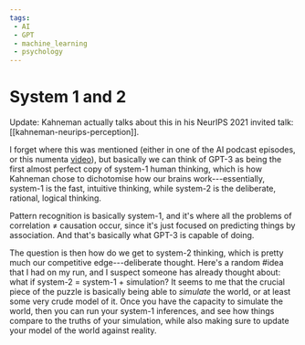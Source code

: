 ```yaml
---
tags:
 - AI
 - GPT
 - machine_learning
 - psychology
---
```


# System 1 and 2

Update: Kahneman actually talks about this in his NeurIPS 2021 invited talk: [[kahneman-neurips-perception]].

I forget where this was mentioned (either in one of the AI podcast episodes, or this numenta [video](https://www.youtube.com/watch?v=0ZVOmBp29E0)), but basically we can think of GPT-3 as being the first almost perfect copy of system-1 human thinking, which is how Kahneman chose to dichotomise how our brains work---essentially, system-1 is the fast, intuitive thinking, while system-2 is the deliberate, rational, logical thinking.

Pattern recognition is basically system-1, and it's where all the problems of correlation ≠ causation occur, since it's just focused on predicting things by association. And that's basically what GPT-3 is capable of doing.

The question is then how do we get to system-2 thinking, which is pretty much our competitive edge---deliberate thought. Here's a random #idea that I had on my run, and I suspect someone has already thought about: what if system-2 = system-1 + simulation? It seems to me that the crucial piece of the puzzle is basically being able to *simulate* the world, or at least some very crude model of it. Once you have the capacity to simulate the world, then you can run your system-1 inferences, and see how things compare to the truths of your simulation, while also making sure to update your model of the world against reality.